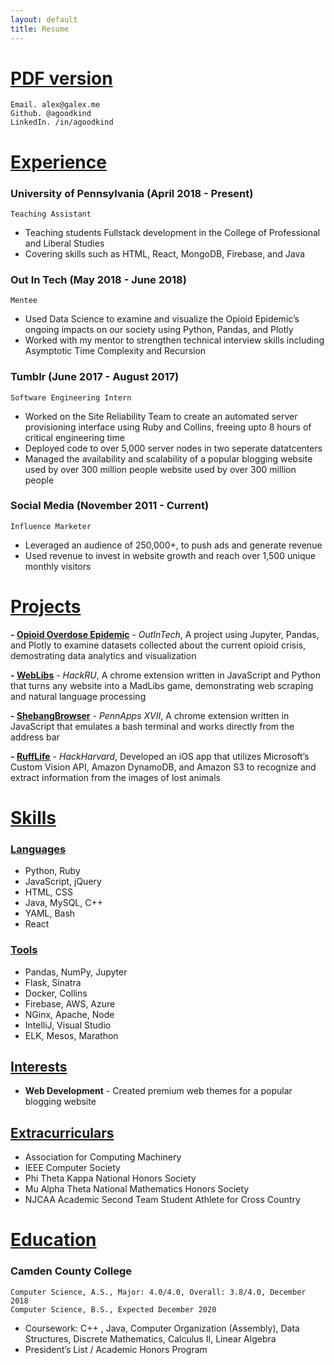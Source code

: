 ```yaml
---
layout: default
title: Resume
---
```

# [PDF version](/docs/resume.pdf)

```
Email. alex@galex.me
Github. @agoodkind
LinkedIn. /in/agoodkind
```

# [Experience](#experience)

### University of Pennsylvania (April 2018 - Present)
```
Teaching Assistant
```
- Teaching students Fullstack development in the College of Professional and Liberal Studies
- Covering skills such as HTML, React, MongoDB, Firebase, and Java

### Out In Tech (May 2018 - June 2018)

```
Mentee
```
- Used Data Science to examine and visualize the Opioid Epidemic’s ongoing impacts on our society using Python, Pandas, and Plotly
- Worked with my mentor to strengthen technical interview skills including Asymptotic Time Complexity and Recursion

### Tumblr (June 2017 - August 2017)

```
Software Engineering Intern
```
- Worked on the Site Reliability Team to create an automated server provisioning interface using Ruby and Collins, freeing upto 8 hours of critical engineering time
- Deployed code to over 5,000 server nodes in two seperate datatcenters
- Managed the availability and scalability of a popular blogging website used by over 300
million people
website used by over 300 million people

### Social Media (November 2011 - Current)

```
Influence Marketer
```
- Leveraged an audience of 250,000+, to push ads and generate revenue
- Used revenue to invest in website growth and reach over 1,500 unique monthly visitors

# [Projects](#projects)

**- [Opioid Overdose Epidemic](https://galex.me/2018/05/26/datascience)** - *OutInTech*, A project using Jupyter, Pandas, and Plotly to examine datasets collected about the current opioid crisis, demostrating data analytics and visualization

**- [WebLibs](https://devpost.com/software/weblibs)** - *HackRU*, A chrome extension written in JavaScript and Python that turns any website into a MadLibs game, demonstrating web scraping and natural language processing

**- [ShebangBrowser](https://devpost.com/software/shebang-browser)** - *PennApps XVII*, A chrome extension written in JavaScript that emulates a bash terminal and works directly from the address bar

**- [RuffLife](https://devpost.com/software/rufflife-ios)** - *HackHarvard*, Developed an iOS app that utilizes Microsoft’s Custom Vision API, Amazon DynamoDB, and Amazon S3 to recognize and extract information from the images of lost animals

# [Skills](#skills)

### [Languages](#languages)
- Python, Ruby
- JavaScript, jQuery 
- HTML, CSS
- Java, MySQL, C++ 
- YAML, Bash
- React

### [Tools](#tools)
- Pandas, NumPy, Jupyter 
- Flask, Sinatra
- Docker, Collins
- Firebase, AWS, Azure
- NGinx, Apache, Node 
- IntelliJ, Visual Studio
- ELK, Mesos, Marathon

## [Interests](#interests)
- **Web Development** - Created premium web themes for a popular blogging website

## [Extracurriculars](#interests)
- Association for Computing Machinery
- IEEE Computer Society
- Phi Theta Kappa National Honors
Society
- Mu Alpha Theta National Mathematics Honors Society 
- NJCAA Academic Second
Team Student Athlete for Cross Country

# [Education](#education)

### Camden County College

```
Computer Science, A.S., Major: 4.0/4.0, Overall: 3.8/4.0, December 2018 
Computer Science, B.S., Expected December 2020
```
- Coursework: C++ , Java, Computer Organization (Assembly), Data
Structures, Discrete Mathematics, Calculus II, Linear Algebra
- President’s List / Academic Honors Program